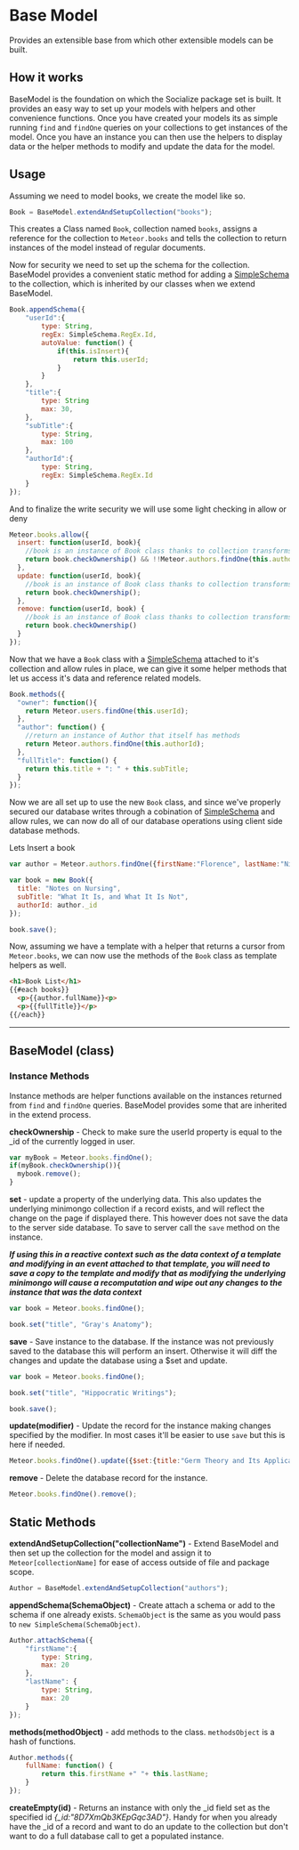 # Base Model #

Provides an extensible base from which other extensible models can be built.

## How it works ##

BaseModel is the foundation on which the Socialize package set is built. It provides an easy way to set up your models with helpers and other convenience functions. Once you have created your models its as simple running `find` and `findOne` queries on your collections to get instances of the model. Once you have an instance you can then use the helpers to display data or the helper methods to modify and update the data for the model.

## Usage ##

Assuming we need to model books, we create the model like so. 

```javascript
Book = BaseModel.extendAndSetupCollection("books");
```

This creates a Class named `Book`, collection named `books`, assigns a reference for the collection to `Meteor.books` and tells the collection to return instances of the model instead of regular documents.

Now for security we need to set up the schema for the collection. BaseModel provides a convenient static method for adding a [SimpleSchema][1] to the collection, which is inherited by our classes when we extend BaseModel.

```javascript
Book.appendSchema({
	"userId":{
		type: String,
		regEx: SimpleSchema.RegEx.Id,
		autoValue: function() {
			if(this.isInsert){
				return this.userId;
			}
		}
	},
	"title":{
		type: String
		max: 30,
	},
	"subTitle":{
		type: String,
		max: 100
	},
	"authorId":{
		type: String,
		regEx: SimpleSchema.RegEx.Id
	}
});
```

And to finalize the write security we will use some light checking in allow or deny

```javascript
Meteor.books.allow({
  insert: function(userId, book){
    //book is an instance of Book class thanks to collection transforms.
    return book.checkOwnership() && !!Meteor.authors.findOne(this.authorId);
  },
  update: function(userId, book){
    //book is an instance of Book class thanks to collection transforms.
    return book.checkOwnership();
  },
  remove: function(userId, book) {
    //book is an instance of Book class thanks to collection transforms.
    return book.checkOwnership()
  }
});
```
 
Now that we have a `Book` class with a [SimpleSchema][1] attached to it's collection and allow rules in place, we can give it some helper methods that let us access it's data and reference related models.

```javascript
Book.methods({
  "owner": function(){
    return Meteor.users.findOne(this.userId);
  },
  "author": function() {
    //return an instance of Author that itself has methods
    return Meteor.authors.findOne(this.authorId);
  },
  "fullTitle": function() {
    return this.title + ": " + this.subTitle;
  }
});
```

Now we are all set up to use the new `Book` class, and since we've properly secured our database writes through a cobination of [SimpleSchema][1] and allow rules, we can now do all of our database operations using client side database methods.

Lets Insert a book

```javascript
var author = Meteor.authors.findOne({firstName:"Florence", lastName:"Nightingale"});

var book = new Book({
  title: "Notes on Nursing",
  subTitle: "What It Is, and What It Is Not",
  authorId: author._id
});

book.save();
```

Now, assuming we have a template with a helper that returns a cursor from `Meteor.books`, we can now use the methods of the `Book` class as template helpers as well.

```html
<h1>Book List</h1>
{{#each books}}
  <p>{{author.fullName}}<p>
  <p>{{fullTitle}}</p>
{{/each}}
```
---

## BaseModel (class) ##

### Instance Methods ###

Instance methods are helper functions available on the instances returned from `find` and `findOne` queries. BaseModel provides some that are inherited in the extend process.

**checkOwnership** - Check to make sure the userId property is equal to the _id of the currently logged in user.

```javascript
var myBook = Meteor.books.findOne();
if(myBook.checkOwnership()){
  mybook.remove();
}
```

**set** - update a property of the underlying data. This also updates the underlying minimongo collection if a record exists, and will reflect the change on the page if displayed there. This however does not save the data to the server side database. To save to server call the `save` method on the instance. 

_**If using this in a reactive context such as the data context of a template and modifying in an event attached to that template, you will need to save a copy to the template and modify that as modifying the underlying minimongo will cause a recomputation and wipe out any changes to the instance that was the data context**_

```javascript
var book = Meteor.books.findOne();

book.set("title", "Gray's Anatomy");
```

**save** - Save instance to the database. If the instance was not previously saved to the database this will perform an insert. Otherwise it will diff the changes and update the database using a $set and update.

```javascript
var book = Meteor.books.findOne();

book.set("title", "Hippocratic Writings");

book.save();
```

**update(modifier)** - Update the record for the instance making changes specified by the modifier. In most cases it'll be easier to use `save` but this is here if needed.

```javascript
Meteor.books.findOne().update({$set:{title:"Germ Theory and Its Applications to Medicine"}});
```

**remove** - Delete the database record for the instance.

```javascript
Meteor.books.findOne().remove();
```

## Static Methods ##

**extendAndSetupCollection("collectionName")** - Extend BaseModel and then set up the collection for the model and assign it to `Meteor[collectionName]` for ease of access outside of file and package scope.

```javascript
Author = BaseModel.extendAndSetupCollection("authors");
```

**appendSchema(SchemaObject)** - Create attach a schema or add to the schema if one already exists. `SchemaObject` is the same as you would pass to `new SimpleSchema(SchemaObject)`.

```javascript
Author.attachSchema({
	"firstName":{
		type: String,
		max: 20
	},
	"lastName": {
		type: String,
		max: 20
	}
});
```

**methods(methodObject)** - add methods to the class. `methodsObject` is a hash of functions.

```javascript
Author.methods({
	fullName: function() {
		return this.firstName +" "+ this.lastName;
	}
});
```

**createEmpty(id)** - Returns an instance with only the _id field set as the specified id *{_id:"8D7XmQb3KEpGqc3AD"}*. Handy for when you already have the _id of a record and want to do an update to the collection but don't want to do a full database call to get a populated instance.

[1]: https://github.com/aldeed/meteor-simple-schema
